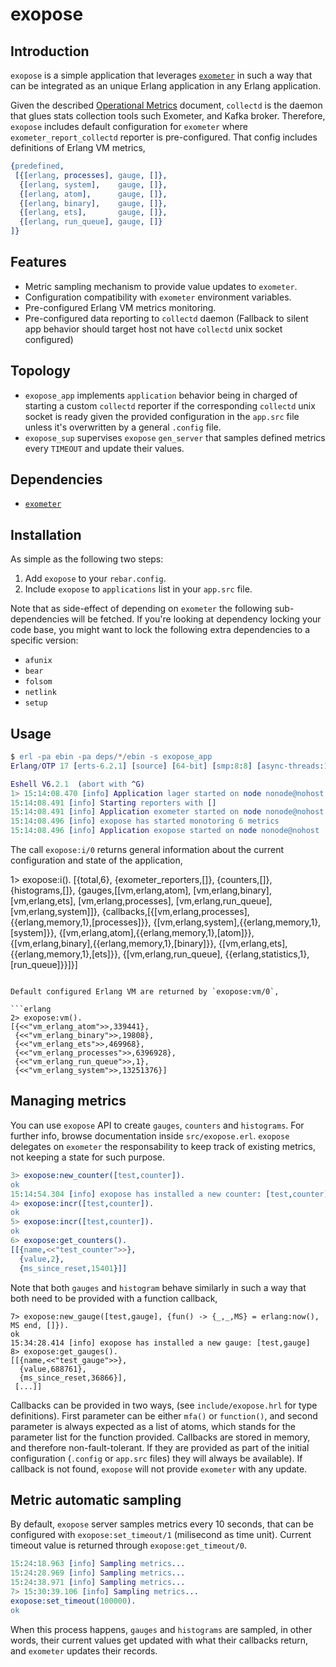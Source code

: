 exopose
=================

## Introduction

`exopose` is a simple application that leverages [`exometer`](https://github.com/Feuerlabs/exometer) in such a way that can be integrated as an unique Erlang application in any Erlang application.

Given the described [Operational Metrics](https://github.com/layerhq/docs/blob/operational_metrics/infra/metrics/README.md) document,  `collectd` is the daemon that glues stats collection tools such Exometer, and Kafka broker. Therefore, `exopose` includes default configuration for `exometer` where `exometer_report_collectd` reporter is pre-configured. That config includes definitions of Erlang VM metrics,

```erlang
{predefined,
 [{[erlang, processes], gauge, []},
  {[erlang, system],    gauge, []},
  {[erlang, atom],      gauge, []},
  {[erlang, binary],    gauge, []},
  {[erlang, ets],       gauge, []},
  {[erlang, run_queue], gauge, []}
]}
```

## Features

- Metric sampling mechanism to provide value updates to `exometer`.
- Configuration compatibility with `exometer` environment variables.
- Pre-configured Erlang VM metrics monitoring.
- Pre-configured data reporting to `collectd` daemon (Fallback to silent app behavior should target host not have `collectd` unix socket configured)

## Topology

- `exopose_app` implements `application` behavior being in charged of starting a custom `collectd` reporter if the corresponding `collectd` unix socket is ready given the provided configuration in the `app.src` file unless it's overwritten by a general `.config` file.
- `exopose_sup` supervises `exopose` `gen_server` that samples defined metrics every `TIMEOUT` and update their values.

## Dependencies

- [`exometer`](https://github.com/Feuerlabs/exometer)

## Installation

As simple as the following two steps:

1. Add `exopose` to your `rebar.config`.
2. Include `exopose` to `applications` list in your `app.src` file.

Note that as side-effect of depending on `exometer` the following sub-dependencies will be fetched. If you're looking at dependency locking your code base, you might want to lock the following extra dependencies to a specific version:

- `afunix`
- `bear`
- `folsom`
- `netlink`
- `setup`

## Usage

```erlang
$ erl -pa ebin -pa deps/*/ebin -s exopose_app
Erlang/OTP 17 [erts-6.2.1] [source] [64-bit] [smp:8:8] [async-threads:10] [hipe] [kernel-poll:false] [dtrace]

Eshell V6.2.1  (abort with ^G)
1> 15:14:08.470 [info] Application lager started on node nonode@nohost
15:14:08.491 [info] Starting reporters with []
15:14:08.491 [info] Application exometer started on node nonode@nohost
15:14:08.496 [info] exopose has started monotoring 6 metrics
15:14:08.496 [info] Application exopose started on node nonode@nohost
```

The call `exopose:i/0` returns general information about the current configuration and state of the application,

1> exopose:i().
[{total,6},
 {exometer_reporters,[]},
 {counters,[]},
 {histograms,[]},
 {gauges,[[vm,erlang,atom],
          [vm,erlang,binary],
          [vm,erlang,ets],
          [vm,erlang,processes],
          [vm,erlang,run_queue],
          [vm,erlang,system]]},
 {callbacks,[{[vm,erlang,processes],
              {{erlang,memory,1},[processes]}},
             {[vm,erlang,system],{{erlang,memory,1},[system]}},
             {[vm,erlang,atom],{{erlang,memory,1},[atom]}},
             {[vm,erlang,binary],{{erlang,memory,1},[binary]}},
             {[vm,erlang,ets],{{erlang,memory,1},[ets]}},
             {[vm,erlang,run_queue],
             {{erlang,statistics,1},[run_queue]}}]}]
```

Default configured Erlang VM are returned by `exopose:vm/0`,

```erlang
2> exopose:vm().
[{<<"vm_erlang_atom">>,339441},
 {<<"vm_erlang_binary">>,19808},
 {<<"vm_erlang_ets">>,469968},
 {<<"vm_erlang_processes">>,6396928},
 {<<"vm_erlang_run_queue">>,1},
 {<<"vm_erlang_system">>,13251376}]
```     

## Managing metrics

You can use `exopose` API to create `gauges`, `counters` and `histograms`. For further info, browse documentation inside `src/exopose.erl`. `exopose` delegates on `exometer` the responsability to keep track of existing metrics, not keeping a state for such purpose. 

```erlang
3> exopose:new_counter([test,counter]).
ok
15:14:54.304 [info] exopose has installed a new counter: [test,counter]
4> exopose:incr([test,counter]).
ok
5> exopose:incr([test,counter]).
ok
6> exopose:get_counters().
[[{name,<<"test_counter">>},
  {value,2},
  {ms_since_reset,15401}]]  
```

Note that both `gauges` and `histogram` behave similarly in such a way that both need to be provided with a function callback,

```
7> exopose:new_gauge([test,gauge], {fun() -> {_,_,MS} = erlang:now(), MS end, []}).
ok
15:34:28.414 [info] exopose has installed a new gauge: [test,gauge]
8> exopose:get_gauges().
[[{name,<<"test_gauge">>},
  {value,688761},
  {ms_since_reset,36866}],
 [...]]
```

Callbacks can be provided in two ways, (see `include/exopose.hrl` for type definitions). First parameter can be either `mfa()` or `function()`, and second parameter is always expected as a list of atoms, which stands for the parameter list for the function provided. Callbacks are stored in memory, and therefore non-fault-tolerant. If they are provided as part of the initial configuration (`.config` or `app.src` files) they will always be available). If callback is not found, `exopose` will not provide `exometer` with any update.

## Metric automatic sampling

By default, `exopose` server samples metrics every 10 seconds, that can be configured with `exopose:set_timeout/1` (milisecond as time unit). Current timeout value is returned through `exopose:get_timeout/0`.

```erlang
15:24:18.963 [info] Sampling metrics...
15:24:28.969 [info] Sampling metrics...
15:24:38.971 [info] Sampling metrics...
7> 15:30:39.106 [info] Sampling metrics...
exopose:set_timeout(100000).
ok
```

When this process happens, `gauges` and `histograms` are sampled, in other words, their current values get updated with what their callbacks return, and `exometer` updates their records.